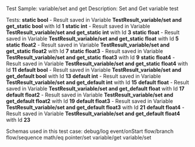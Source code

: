 Test Sample: variable/set and get
Description: Set and Get variable test

Tests:
	**static bool** - Result saved in Variable **TestResult_variable/set and get_static bool** with Id **1**
	**static int** - Result saved in Variable **TestResult_variable/set and get_static int** with Id **3**
	**static float** - Result saved in Variable **TestResult_variable/set and get_static float** with Id **5**
	**static float2** - Result saved in Variable **TestResult_variable/set and get_static float2** with Id **7**
	**static float3** - Result saved in Variable **TestResult_variable/set and get_static float3** with Id **9**
	**static float4** - Result saved in Variable **TestResult_variable/set and get_static float4** with Id **11**
	**default bool** - Result saved in Variable **TestResult_variable/set and get_default bool** with Id **13**
	**default int** - Result saved in Variable **TestResult_variable/set and get_default int** with Id **15**
	**default float** - Result saved in Variable **TestResult_variable/set and get_default float** with Id **17**
	**default float2** - Result saved in Variable **TestResult_variable/set and get_default float2** with Id **19**
	**default float3** - Result saved in Variable **TestResult_variable/set and get_default float3** with Id **21**
	**default float4** - Result saved in Variable **TestResult_variable/set and get_default float4** with Id **23**

Schemas used in this test case:
	debug/log
	event/onStart
	flow/branch
	flow/sequence
	math/eq
	pointer/set
	variable/get
	variable/set
